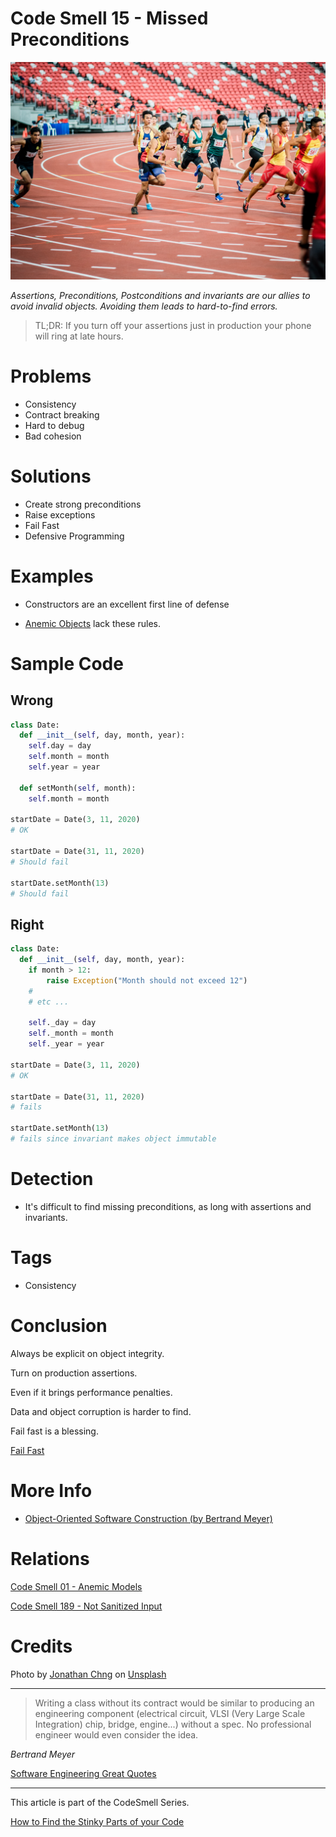 # Code Smell 15 - Missed Preconditions

![Code Smell 15 - Missed Preconditions](Code%20Smell%2015%20-%20Missed%20Preconditions.jpg)

*Assertions, Preconditions, Postconditions and invariants are our allies to avoid invalid objects. Avoiding them leads to hard-to-find errors.*

> TL;DR: If you turn off your assertions just in production your phone will ring at late hours.

# Problems
- Consistency
- Contract breaking
- Hard to debug
- Bad cohesion

# Solutions

- Create strong preconditions
- Raise exceptions
- Fail Fast
- Defensive Programming 

# Examples

- Constructors are an excellent first line of defense

- [Anemic Objects](https://github.com/mcsee/Software-Design-Articles/tree/main/Articles/Code%20Smells/Code%20Smell%2001%20-%20Anemic%20Models/readme.md) lack these rules.

# Sample Code

## Wrong

[Gist Url]: # (https://gist.github.com/mcsee/61e95b5c7a8d697cb748cd49b43aab90)
```python
class Date:
  def __init__(self, day, month, year):
    self.day = day
    self.month = month
    self.year = year

  def setMonth(self, month):
    self.month = month

startDate = Date(3, 11, 2020)
# OK

startDate = Date(31, 11, 2020)
# Should fail

startDate.setMonth(13)
# Should fail
```

## Right

[Gist Url]: # (https://gist.github.com/mcsee/b5eebe620b66c510bafe04a7a4f8ef82)
```python
class Date:
  def __init__(self, day, month, year):
  	if month > 12:
    	raise Exception("Month should not exceed 12")
    #
    # etc ...
  
    self._day = day
    self._month = month
    self._year = year
 
startDate = Date(3, 11, 2020)
# OK

startDate = Date(31, 11, 2020)
# fails

startDate.setMonth(13)
# fails since invariant makes object immutable
```

# Detection

- It's difficult to find missing preconditions, as long with assertions and invariants.

# Tags

- Consistency

# Conclusion

Always be explicit on object integrity.

Turn on production assertions. 

Even if it brings performance penalties. 

Data and object corruption is harder to find.

Fail fast is a blessing.

[Fail Fast](https://github.com/mcsee/Software-Design-Articles/tree/main/Articles/Theory/Fail%20Fast/readme.md)

# More Info

- [Object-Oriented Software Construction (by Bertrand Meyer)](https://en.wikipedia.org/wiki/Object-Oriented_Software_Construction)

# Relations

[Code Smell 01 - Anemic Models](https://github.com/mcsee/Software-Design-Articles/tree/main/Articles/Code%20Smells/Code%20Smell%2001%20-%20Anemic%20Models/readme.md)

[Code Smell 189 - Not Sanitized Input](https://github.com/mcsee/Software-Design-Articles/tree/main/Articles/Code%20Smells/Code%20Smell%20189%20-%20Not%20Sanitized%20Input/readme.md)

# Credits

Photo by [Jonathan Chng](https://unsplash.com/@jon_chng) on [Unsplash](https://unsplash.com/s/photos/running-track)

* * *

> Writing a class without its contract would be similar to producing an engineering component (electrical circuit, VLSI (Very Large Scale Integration) chip, bridge, engine...) without a spec. No professional engineer would even consider the idea.

_Bertrand Meyer_

[Software Engineering Great Quotes](https://github.com/mcsee/Software-Design-Articles/tree/main/Articles/Quotes/Software%20Engineering%20Great%20Quotes/readme.md)

* * *

This article is part of the CodeSmell Series.

[How to Find the Stinky Parts of your Code](https://github.com/mcsee/Software-Design-Articles/tree/main/Articles/Code%20Smells/How%20to%20Find%20the%20Stinky%20parts%20of%20your%20Code/readme.md)